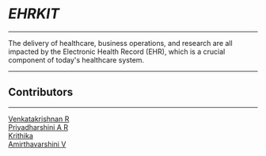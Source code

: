 # *EHRKIT*
_________________________________________
The delivery of healthcare, business operations, and research are all impacted by the Electronic Health Record (EHR), which is a crucial component of today's healthcare system.
_________________________________________
## **Contributors**
_________________________________________
[Venkatakrishnan R](https://github.com/Venkatakrishnan-Ramesh)  
[Priyadharshini A R](https://github.com/PRIYADHARSHINI2003)  
[Krithika](https://github.com/kirthi0)  
[Amirthavarshini V](https://github.com/Amirtha2503)  
